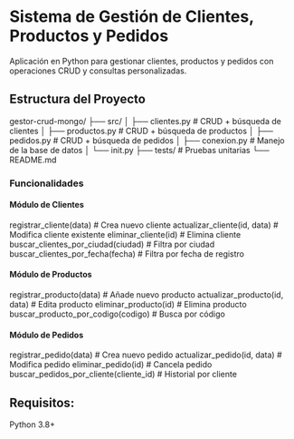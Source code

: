 # Sistema de Gestión de Clientes, Productos y Pedidos  

Aplicación en Python para gestionar clientes, productos y pedidos con operaciones CRUD y consultas personalizadas.

## Estructura del Proyecto

gestor-crud-mongo/
├── src/
│ ├── clientes.py # CRUD + búsqueda de clientes
│ ├── productos.py # CRUD + búsqueda de productos
│ ├── pedidos.py # CRUD + búsqueda de pedidos
│ ├── conexion.py # Manejo de la base de datos
│ └── init.py
├── tests/ # Pruebas unitarias
└── README.md


### Funcionalidades

#### Módulo de Clientes
registrar_cliente(data)                # Crea nuevo cliente
actualizar_cliente(id, data)           # Modifica cliente existente
eliminar_cliente(id)                   # Elimina cliente
buscar_clientes_por_ciudad(ciudad)     # Filtra por ciudad
buscar_clientes_por_fecha(fecha)       # Filtra por fecha de registro


#### Módulo de Productos
registrar_producto(data)               # Añade nuevo producto
actualizar_producto(id, data)          # Edita producto
eliminar_producto(id)                  # Elimina producto
buscar_producto_por_codigo(codigo)     # Busca por código


#### Módulo de Pedidos
registrar_pedido(data)                 # Crea nuevo pedido
actualizar_pedido(id, data)            # Modifica pedido
eliminar_pedido(id)                    # Cancela pedido
buscar_pedidos_por_cliente(cliente_id) # Historial por cliente

## Requisitos:
Python 3.8+




